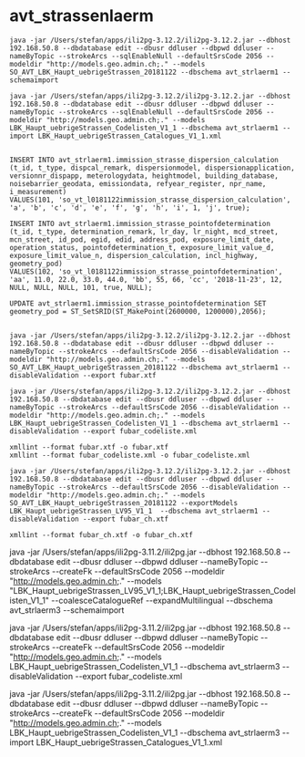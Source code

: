 # avt_strassenlaerm

```
java -jar /Users/stefan/apps/ili2pg-3.12.2/ili2pg-3.12.2.jar --dbhost 192.168.50.8 --dbdatabase edit --dbusr ddluser --dbpwd ddluser --nameByTopic --strokeArcs --sqlEnableNull --defaultSrsCode 2056 --modeldir "http://models.geo.admin.ch;." --models SO_AVT_LBK_Haupt_uebrigeStrassen_20181122 --dbschema avt_strlaerm1 --schemaimport

java -jar /Users/stefan/apps/ili2pg-3.12.2/ili2pg-3.12.2.jar --dbhost 192.168.50.8 --dbdatabase edit --dbusr ddluser --dbpwd ddluser --nameByTopic --strokeArcs --sqlEnableNull --defaultSrsCode 2056 --modeldir "http://models.geo.admin.ch;." --models LBK_Haupt_uebrigeStrassen_Codelisten_V1_1 --dbschema avt_strlaerm1 --import LBK_Haupt_uebrigeStrassen_Catalogues_V1_1.xml


INSERT INTO avt_strlaerm1.immission_strasse_dispersion_calculation
(t_id, t_type, dispcal_remark, dispersionmodel, dispersionapplication, versionnr_dispapp, meterologydata, heightmodel, building_database, noisebarrier_geodata, emissiondata, refyear_register, npr_name, i_measurement)
VALUES(101, 'so_vt_l0181122immission_strasse_dispersion_calculation', 'a', 'b', 'c', 'd', 'e', 'f', 'g', 'h', 'i', 1, 'j', true);

INSERT INTO avt_strlaerm1.immission_strasse_pointofdetermination
(t_id, t_type, determination_remark, lr_day, lr_night, mcd_street, mcn_street, id_pod, egid, edid, address_pod, exposure_limit_date, operation_status, pointofdetermination_t, exposure_limit_value_d, exposure_limit_value_n, dispersion_calculation, incl_highway, geometry_pod)
VALUES(102, 'so_vt_l0181122immission_strasse_pointofdetermination', 'aa', 11.0, 22.0, 33.0, 44.0, 'bb', 55, 66, 'cc', '2018-11-23', 12, NULL, NULL, NULL, 101, true, NULL);

UPDATE avt_strlaerm1.immission_strasse_pointofdetermination SET geometry_pod = ST_SetSRID(ST_MakePoint(2600000, 1200000),2056);


java -jar /Users/stefan/apps/ili2pg-3.12.2/ili2pg-3.12.2.jar --dbhost 192.168.50.8 --dbdatabase edit --dbusr ddluser --dbpwd ddluser --nameByTopic --strokeArcs --defaultSrsCode 2056 --disableValidation --modeldir "http://models.geo.admin.ch;." --models SO_AVT_LBK_Haupt_uebrigeStrassen_20181122 --dbschema avt_strlaerm1 --disableValidation --export fubar.xtf

java -jar /Users/stefan/apps/ili2pg-3.12.2/ili2pg-3.12.2.jar --dbhost 192.168.50.8 --dbdatabase edit --dbusr ddluser --dbpwd ddluser --nameByTopic --strokeArcs --defaultSrsCode 2056 --disableValidation --modeldir "http://models.geo.admin.ch;." --models LBK_Haupt_uebrigeStrassen_Codelisten_V1_1 --dbschema avt_strlaerm1 --disableValidation --export fubar_codeliste.xml

xmllint --format fubar.xtf -o fubar.xtf
xmllint --format fubar_codeliste.xml -o fubar_codeliste.xml

java -jar /Users/stefan/apps/ili2pg-3.12.2/ili2pg-3.12.2.jar --dbhost 192.168.50.8 --dbdatabase edit --dbusr ddluser --dbpwd ddluser --nameByTopic --strokeArcs --defaultSrsCode 2056 --disableValidation --modeldir "http://models.geo.admin.ch;." --models SO_AVT_LBK_Haupt_uebrigeStrassen_20181122 --exportModels LBK_Haupt_uebrigeStrassen_LV95_V1_1  --dbschema avt_strlaerm1 --disableValidation --export fubar_ch.xtf

xmllint --format fubar_ch.xtf -o fubar_ch.xtf

```


java -jar /Users/stefan/apps/ili2pg-3.11.2/ili2pg.jar --dbhost 192.168.50.8 --dbdatabase edit --dbusr ddluser --dbpwd ddluser --nameByTopic --strokeArcs --createFk --defaultSrsCode 2056 --modeldir "http://models.geo.admin.ch;." --models "LBK_Haupt_uebrigeStrassen_LV95_V1_1;LBK_Haupt_uebrigeStrassen_Codelisten_V1_1" --coalesceCatalogueRef --expandMultilingual --dbschema avt_strlaerm3 --schemaimport

java -jar /Users/stefan/apps/ili2pg-3.11.2/ili2pg.jar --dbhost 192.168.50.8 --dbdatabase edit --dbusr ddluser --dbpwd ddluser --nameByTopic --strokeArcs --createFk --defaultSrsCode 2056 --modeldir "http://models.geo.admin.ch;." --models LBK_Haupt_uebrigeStrassen_Codelisten_V1_1 --dbschema avt_strlaerm3 --disableValidation --export fubar_codeliste.xml


java -jar /Users/stefan/apps/ili2pg-3.11.2/ili2pg.jar --dbhost 192.168.50.8 --dbdatabase edit --dbusr ddluser --dbpwd ddluser --nameByTopic --strokeArcs --createFk --defaultSrsCode 2056 --modeldir "http://models.geo.admin.ch;." --models LBK_Haupt_uebrigeStrassen_Codelisten_V1_1 --dbschema avt_strlaerm3 --import LBK_Haupt_uebrigeStrassen_Catalogues_V1_1.xml
